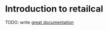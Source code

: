 # Introduction to retailcal

TODO: write [great documentation](http://jacobian.org/writing/what-to-write/)
